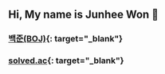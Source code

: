 ## Hi, My name is Junhee Won 👋

### [백준(BOJ)](https://www.acmicpc.net/user/wwoon63){: target="_blank"}
### [solved.ac](https://solved.ac/profile/wwoon63){: target="_blank"}
